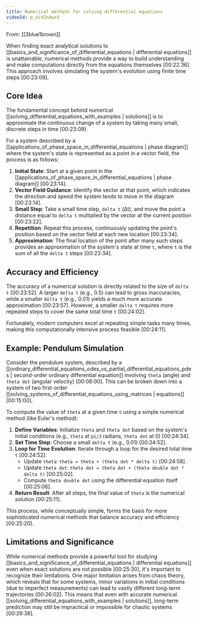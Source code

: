 ```yaml
---
title: Numerical methods for solving differential equations
videoId: p_di4Zn4wz4
---
```


From: [[3blue1brown]] <br/> 

When finding exact analytical solutions to [[basics_and_significance_of_differential_equations | differential equations]] is unattainable, numerical methods provide a way to build understanding and make computations directly from the equations themselves <a class="yt-timestamp" data-t="00:22:36">[00:22:36]</a>. This approach involves simulating the system's evolution using finite time steps <a class="yt-timestamp" data-t="00:23:09">[00:23:09]</a>.

## Core Idea

The fundamental concept behind numerical [[solving_differential_equations_with_examples | solutions]] is to approximate the continuous change of a system by taking many small, discrete steps in time <a class="yt-timestamp" data-t="00:23:09">[00:23:09]</a>.

For a system described by a [[applications_of_phase_space_in_differential_equations | phase diagram]] where the system's state is represented as a point in a vector field, the process is as follows:
1.  **Initial State**: Start at a given point in the [[applications_of_phase_space_in_differential_equations | phase diagram]] <a class="yt-timestamp" data-t="00:23:14">[00:23:14]</a>.
2.  **Vector Field Guidance**: Identify the vector at that point, which indicates the direction and speed the system tends to move in the diagram <a class="yt-timestamp" data-t="00:23:14">[00:23:14]</a>.
3.  **Small Step**: Take a small time step, `delta t` (Δt), and move the point a distance equal to `delta t` multiplied by the vector at the current position <a class="yt-timestamp" data-t="00:23:22">[00:23:22]</a>.
4.  **Repetition**: Repeat this process, continuously updating the point's position based on the vector field at each new location <a class="yt-timestamp" data-t="00:23:34">[00:23:34]</a>.
5.  **Approximation**: The final location of the point after many such steps provides an approximation of the system's state at time `t`, where `t` is the sum of all the `delta t` steps <a class="yt-timestamp" data-t="00:23:34">[00:23:34]</a>.

## Accuracy and Efficiency

The accuracy of a numerical solution is directly related to the size of `delta t` <a class="yt-timestamp" data-t="00:23:52">[00:23:52]</a>. A larger `delta t` (e.g., 0.5) can lead to gross inaccuracies, while a smaller `delta t` (e.g., 0.01) yields a much more accurate approximation <a class="yt-timestamp" data-t="00:23:57">[00:23:57]</a>. However, a smaller `delta t` requires more repeated steps to cover the same total time `t` <a class="yt-timestamp" data-t="00:24:02">[00:24:02]</a>.

Fortunately, modern computers excel at repeating simple tasks many times, making this computationally intensive process feasible <a class="yt-timestamp" data-t="00:24:11">[00:24:11]</a>.

## Example: Pendulum Simulation

Consider the pendulum system, described by a [[ordinary_differential_equations_odes_vs_partial_differential_equations_pdes | second-order ordinary differential equation]] involving `theta` (angle) and `theta dot` (angular velocity) <a class="yt-timestamp" data-t="00:08:00">[00:08:00]</a>. This can be broken down into a system of two first-order [[solving_systems_of_differential_equations_using_matrices | equations]] <a class="yt-timestamp" data-t="00:15:00">[00:15:00]</a>.

To compute the value of `theta` at a given time `t` using a simple numerical method (like Euler's method):
1.  **Define Variables**: Initialize `theta` and `theta dot` based on the system's initial conditions (e.g., `theta` at `pi/3` radians, `theta dot` at 0) <a class="yt-timestamp" data-t="00:24:34">[00:24:34]</a>.
2.  **Set Time Step**: Choose a small `delta t` (e.g., 0.01) <a class="yt-timestamp" data-t="00:24:52">[00:24:52]</a>.
3.  **Loop for Time Evolution**: Iterate through a loop for the desired total time `t` <a class="yt-timestamp" data-t="00:24:52">[00:24:52]</a>:
    *   Update `theta`: `theta = theta + (theta dot * delta t)` <a class="yt-timestamp" data-t="00:24:58">[00:24:58]</a>.
    *   Update `theta dot`: `theta dot = theta dot + (theta double dot * delta t)` <a class="yt-timestamp" data-t="00:25:02">[00:25:02]</a>.
    *   Compute `theta double dot` using the differential equation itself <a class="yt-timestamp" data-t="00:25:06">[00:25:06]</a>.
4.  **Return Result**: After all steps, the final value of `theta` is the numerical solution <a class="yt-timestamp" data-t="00:25:11">[00:25:11]</a>.

This process, while conceptually simple, forms the basis for more sophisticated numerical methods that balance accuracy and efficiency <a class="yt-timestamp" data-t="00:25:20">[00:25:20]</a>.

## Limitations and Significance

While numerical methods provide a powerful tool for studying [[basics_and_significance_of_differential_equations | differential equations]] even when exact solutions are not possible <a class="yt-timestamp" data-t="00:25:30">[00:25:30]</a>, it's important to recognize their limitations. One major limitation arises from chaos theory, which reveals that for some systems, minor variations in initial conditions (due to imperfect measurements) can lead to vastly different long-term trajectories <a class="yt-timestamp" data-t="00:26:02">[00:26:02]</a>. This means that even with accurate numerical [[solving_differential_equations_with_examples | solutions]], long-term prediction may still be impractical or impossible for chaotic systems <a class="yt-timestamp" data-t="00:26:36">[00:26:36]</a>.